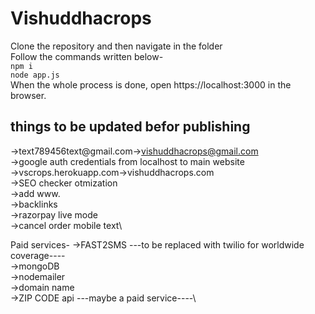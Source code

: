 # Vishuddhacrops

Clone the repository and then navigate in the folder\
Follow the commands written below-\
`npm i`\
`node app.js`\
When the whole process is done, open https://localhost:3000 in the browser.


## things to be updated befor publishing
->text789456text@gmail.com->vishuddhacrops@gmail.com\
->google auth credentials from localhost to main website\
->vscrops.herokuapp.com->vishuddhacrops.com\
->SEO checker otmization\
->add www.\
->backlinks\
->razorpay live mode\
->cancel order mobile text\




Paid services-
->FAST2SMS ---to be replaced with twilio for worldwide coverage----\
->mongoDB\
->nodemailer\
->domain name\
->ZIP CODE api ---maybe a paid service----\







